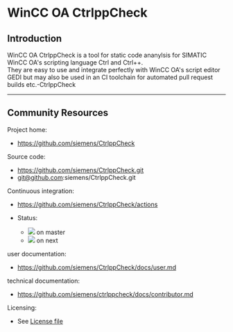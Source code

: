 
WinCC OA CtrlppCheck
=====================

Introduction
------------

WinCC OA CtrlppCheck is a tool for static code ananylsis for SIMATIC WinCC OA's scripting language Ctrl and Ctrl++.  
They are easy to use and integrate perfectly with WinCC OA's script editor GEDI but may also be used in an CI toolchain for automated pull request builds etc.-CtrlppCheck
***

Community Resources
-------------------

Project home:

- https://github.com/siemens/CtrlppCheck

Source code:

- https://github.com/siemens/CtrlppCheck.git
- git@github.com:siemens/CtrlppCheck.git

Continuous integration:

- https://github.com/siemens/CtrlppCheck/actions

- Status:
  - ![](https://github.com/siemens/CtrlppCheck/actions/workflows/main.yaml/badge.svg?branch=master) on master
  - ![](https://github.com/siemens/CtrlppCheck/actions/workflows/main.yaml/badge.svg?branch=next) on next

user documentation:

- https://github.com/siemens/CtrlppCheck/docs/user.md

technical documentation:

- https://github.com/siemens/ctrlppcheck/docs/contributor.md

Licensing:

- See [License file](LICENSE.md)
